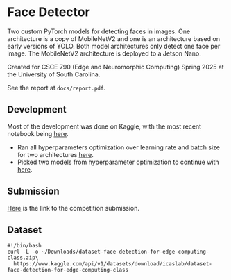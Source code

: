 # Face Detector
Two custom PyTorch models for detecting faces in images. One architecture is a copy of MobileNetV2 and one is an architecture based on early versions of YOLO. Both model architectures only detect one face per image. The MobileNetV2 architecture is deployed to a Jetson Nano.

Created for CSCE 790 (Edge and Neuromorphic Computing) Spring 2025 at the University of South Carolina.

See the report at `docs/report.pdf`.

## Development
Most of the development was done on Kaggle, with the most recent notebook being [here](https://www.kaggle.com/code/reganwillis/fresh).

* Ran all hyperparameters optimization over learning rate and batch size for two architectures [here](https://www.kaggle.com/code/reganwillis/fresh/output?scriptVersionId=233691872&select=od_out_yolo_17445747593731036.csv).
* Picked two models from hyperparameter optimization to continue with [here](https://www.kaggle.com/code/reganwillis/fresh/output?scriptVersionId=233714662&select=hyperopt_out.csv).

## Submission
[Here](https://www.kaggle.com/competitions/assignment-2-1-real-time-face-detection/overview) is the link to the competition submission.

## Dataset
```
#!/bin/bash
curl -L -o ~/Downloads/dataset-face-detection-for-edge-computing-class.zip\
  https://www.kaggle.com/api/v1/datasets/download/icaslab/dataset-face-detection-for-edge-computing-class
```

